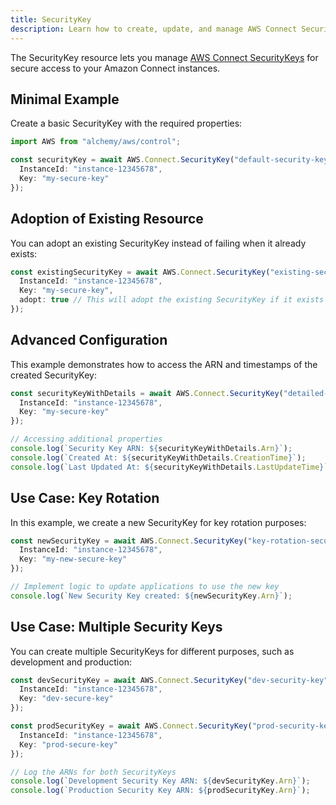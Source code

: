 ```yaml
---
title: SecurityKey
description: Learn how to create, update, and manage AWS Connect SecurityKeys using Alchemy Cloud Control.
---
```



The SecurityKey resource lets you manage [AWS Connect SecurityKeys](https://docs.aws.amazon.com/connect/latest/userguide/) for secure access to your Amazon Connect instances.

## Minimal Example

Create a basic SecurityKey with the required properties:

```ts
import AWS from "alchemy/aws/control";

const securityKey = await AWS.Connect.SecurityKey("default-security-key", {
  InstanceId: "instance-12345678",
  Key: "my-secure-key"
});
```

## Adoption of Existing Resource

You can adopt an existing SecurityKey instead of failing when it already exists:

```ts
const existingSecurityKey = await AWS.Connect.SecurityKey("existing-security-key", {
  InstanceId: "instance-12345678",
  Key: "my-secure-key",
  adopt: true // This will adopt the existing SecurityKey if it exists
});
```

## Advanced Configuration

This example demonstrates how to access the ARN and timestamps of the created SecurityKey:

```ts
const securityKeyWithDetails = await AWS.Connect.SecurityKey("detailed-security-key", {
  InstanceId: "instance-12345678",
  Key: "my-secure-key"
});

// Accessing additional properties
console.log(`Security Key ARN: ${securityKeyWithDetails.Arn}`);
console.log(`Created At: ${securityKeyWithDetails.CreationTime}`);
console.log(`Last Updated At: ${securityKeyWithDetails.LastUpdateTime}`);
```

## Use Case: Key Rotation

In this example, we create a new SecurityKey for key rotation purposes:

```ts
const newSecurityKey = await AWS.Connect.SecurityKey("key-rotation-security-key", {
  InstanceId: "instance-12345678",
  Key: "my-new-secure-key"
});

// Implement logic to update applications to use the new key
console.log(`New Security Key created: ${newSecurityKey.Arn}`);
```

## Use Case: Multiple Security Keys

You can create multiple SecurityKeys for different purposes, such as development and production:

```ts
const devSecurityKey = await AWS.Connect.SecurityKey("dev-security-key", {
  InstanceId: "instance-12345678",
  Key: "dev-secure-key"
});

const prodSecurityKey = await AWS.Connect.SecurityKey("prod-security-key", {
  InstanceId: "instance-12345678",
  Key: "prod-secure-key"
});

// Log the ARNs for both SecurityKeys
console.log(`Development Security Key ARN: ${devSecurityKey.Arn}`);
console.log(`Production Security Key ARN: ${prodSecurityKey.Arn}`);
```
